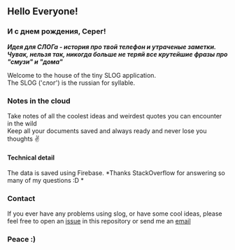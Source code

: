 ## Hello Everyone!
### И с днем рождения, Серег! 
***Идея для СЛОГа - история про твой телефон и утраченые заметки. Чувак, нельзя так, никогда больше не теряй все крутейшие фразы про "смузи" и "дома"***  

Welcome to the house of the tiny SLOG application.  
The SLOG ('слог') is the russian for syllable. 
<!--You can use the [editor on GitHub](https://github.com/dee-me-tree-or-love/SLOG/edit/master/README.md) to maintain and preview the content for your website in Markdown files.

Whenever you commit to this repository, GitHub Pages will run [Jekyll](https://jekyllrb.com/) to rebuild the pages in your site, from the content in your Markdown files.
-->
### Notes in the cloud

Take notes of all the coolest ideas and weirdest quotes you can encounter in the wild  
Keep all your documents saved and always ready and never lose you thoughts :v:  

#### Technical detail 

The data is saved using Firebase. 
*Thanks StackOverflow for answering so many of my questions :D *
<!--```markdown
Syntax highlighted code block

# Header 1
## Header 2
### Header 3

- Bulleted
- List

1. Numbered
2. List

**Bold** and _Italic_ and `Code` text

[Link](url) and ![Image](src)
```

For more details see [GitHub Flavored Markdown](https://guides.github.com/features/mastering-markdown/).

### Jekyll Themes

Your Pages site will use the layout and styles from the Jekyll theme you have selected in your [repository settings](https://github.com/dee-me-tree-or-love/SLOG/settings). The name of this theme is saved in the Jekyll `_config.yml` configuration file.

### Support or Contact

Having trouble with Pages? Check out our [documentation](https://help.github.com/categories/github-pages-basics/) or [contact support](https://github.com/contact) and we’ll help you sort it out. -->
### Contact  

If you ever have any problems using slog, or have some cool ideas, please feel free to open an [issue](https://github.com/dee-me-tree-or-love/SLOG/issues) in this repository or send me an [email](dmitrii-orlov@hotmail.com)  

### Peace :)

